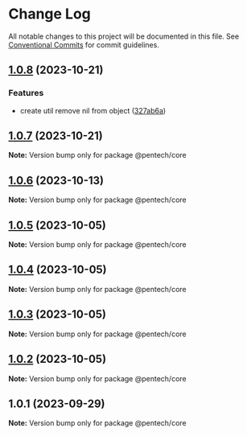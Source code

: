 # Change Log

All notable changes to this project will be documented in this file.
See [Conventional Commits](https://conventionalcommits.org) for commit guidelines.

## [1.0.8](https://github.com/nvqh01/pentech/compare/@pentech/core@1.0.7...@pentech/core@1.0.8) (2023-10-21)

### Features

- create util remove nil from object ([327ab6a](https://github.com/nvqh01/pentech/commit/327ab6a4712fb420d3526aeefbf8a7bcbccc55bb))

## [1.0.7](https://github.com/nvqh01/pentech/compare/@pentech/core@1.0.6...@pentech/core@1.0.7) (2023-10-21)

**Note:** Version bump only for package @pentech/core

## [1.0.6](https://github.com/nvqh01/pentech/compare/@pentech/core@1.0.5...@pentech/core@1.0.6) (2023-10-13)

**Note:** Version bump only for package @pentech/core

## [1.0.5](https://github.com/nvqh01/pentech/compare/@pentech/core@1.0.4...@pentech/core@1.0.5) (2023-10-05)

**Note:** Version bump only for package @pentech/core

## [1.0.4](https://github.com/nvqh01/pentech/compare/@pentech/core@1.0.3...@pentech/core@1.0.4) (2023-10-05)

**Note:** Version bump only for package @pentech/core

## [1.0.3](https://github.com/nvqh01/pentech/compare/@pentech/core@1.0.2...@pentech/core@1.0.3) (2023-10-05)

**Note:** Version bump only for package @pentech/core

## [1.0.2](https://github.com/nvqh01/pentech/compare/@pentech/core@1.0.1...@pentech/core@1.0.2) (2023-10-05)

**Note:** Version bump only for package @pentech/core

## 1.0.1 (2023-09-29)

**Note:** Version bump only for package @pentech/core
